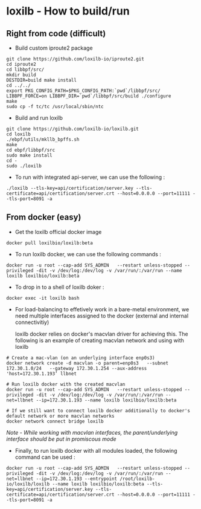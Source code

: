 # loxilb - How to build/run

## Right from code (difficult)

* Build custom iproute2 package 

```
git clone https://github.com/loxilb-io/iproute2.git
cd iproute2
cd libbpf/src/
mkdir build
DESTDIR=build make install
cd ../../
export PKG_CONFIG_PATH=$PKG_CONFIG_PATH:`pwd`/libbpf/src/
LIBBPF_FORCE=on LIBBPF_DIR=`pwd`/libbpf/src/build ./configure
make
sudo cp -f tc/tc /usr/local/sbin/ntc
```

* Build and run loxilb 

```
git clone https://github.com/loxilb-io/loxilb.git
cd loxilb
./ebpf/utils/mkllb_bpffs.sh
make
cd ebpf/libbpf/src
sudo make install
cd -
sudo ./loxilb 
```
* To run with integrated api-server, we can use the following :

```
./loxilb --tls-key=api/certification/server.key --tls-certificate=api/certification/server.crt --host=0.0.0.0 --port=11111 --tls-port=8091 -a
```

## From docker (easy)

* Get the loxilb official docker image 

```
docker pull loxilbio/loxilb:beta
```

* To run loxilb docker, we can use the following commands :

```
docker run -u root --cap-add SYS_ADMIN   --restart unless-stopped --privileged -dit -v /dev/log:/dev/log -v /var/run/:/var/run --name loxilb loxilbio/loxilb:beta
```

* To drop in to a shell of loxilb doker :

```
docker exec -it loxilb bash
```

* For load-balancing to effetively work in a bare-metal environment, we need multiple interfaces assigned to the docker (external and internal connectivitiy) 

  loxilb docker relies on docker's macvlan driver for achieving this. The following is an example of creating macvlan network and using with loxilb

```
# Create a mac-vlan (on an underlying interface enp0s3)
docker network create -d macvlan -o parent=enp0s3   --subnet 172.30.1.0/24   --gateway 172.30.1.254 --aux-address 'host=172.30.1.193’ llbnet

# Run loxilb docker with the created macvlan 
docker run -u root --cap-add SYS_ADMIN   --restart unless-stopped --privileged -dit -v /dev/log:/dev/log -v /var/run/:/var/run --net=llbnet --ip=172.30.1.193 --name loxilb loxilbio/loxilb:beta

# If we still want to connect loxilb docker additionally to docker's default network or more macvlan networks
docker network connect bridge loxilb
```
  *Note - While working with macvlan interfaces, the parent/underlying interface should be put in promiscous mode*

* Finally, to run loxilb docker with all modules loaded, the following command can be used :

```
docker run -u root --cap-add SYS_ADMIN   --restart unless-stopped --privileged -dit -v /dev/log:/dev/log -v /var/run/:/var/run --net=llbnet --ip=172.30.1.193 --entrypoint /root/loxilb-io/loxilb/loxilb --name loxilb loxilbio/loxilb:beta --tls-key=api/certification/server.key --tls-certificate=api/certification/server.crt --host=0.0.0.0 --port=11111 --tls-port=8091 -a
```

